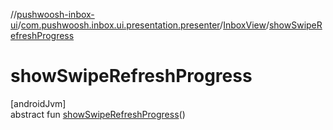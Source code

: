 //[pushwoosh-inbox-ui](../../../index.md)/[com.pushwoosh.inbox.ui.presentation.presenter](../index.md)/[InboxView](index.md)/[showSwipeRefreshProgress](show-swipe-refresh-progress.md)

# showSwipeRefreshProgress

[androidJvm]\
abstract fun [showSwipeRefreshProgress](show-swipe-refresh-progress.md)()

